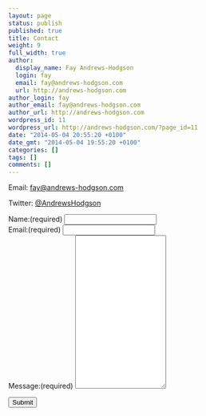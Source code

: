 ```yaml
---
layout: page
status: publish
published: true
title: Contact
weight: 9
full_width: true
author:
  display_name: Fay Andrews-Hodgson
  login: fay
  email: fay@andrews-hodgson.com
  url: http://andrews-hodgson.com
author_login: fay
author_email: fay@andrews-hodgson.com
author_url: http://andrews-hodgson.com
wordpress_id: 11
wordpress_url: http://andrews-hodgson.com/?page_id=11
date: "2014-05-04 20:55:20 +0100"
date_gmt: "2014-05-04 19:55:20 +0100"
categories: []
tags: []
comments: []
---
```


<p>Email: <a href="mailto:fay@andrews-hodgson.com">fay@andrews-hodgson.com</a></p>
<p>Twitter:  <a href="https://twitter.com/AndrewsHodgson">@AndrewsHodgson</a></p>

<form class="contact-form commentsblock" netlify>
  <div class="grunion-field-wrap grunion-field-name-wrap">
    <label for="name" class="grunion-field-label name">Name:<span>(required)</span></label>
    <input type="text" name="name" class="name" required aria-required="true">
  </div>
  <div class="grunion-field-wrap grunion-field-email-wrap">
    <label for="email" class="grunion-field-label email">Email:<span>(required)</span></label>
    <input type="email" name="email" id="email" value="" class="email" required aria-required="true">
  </div>
  <div class="grunion-field-wrap grunion-field-textarea-wrap">
    <label for="message" class="grunion-field-label textarea">Message:<span>(required)</span></label>
    <textarea name="g11-message" id="message" rows="20" class="textarea" required aria-required="true"></textarea>
  </div>
  <p class="contact-submit">
    <input type="submit" value="Submit" class="pushbutton-wide">
  </p>
</form>
